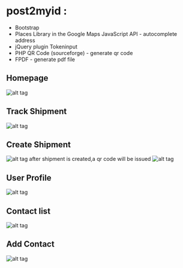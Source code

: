 # post2myid :
* Bootstrap
* Places Library in the Google Maps JavaScript API - autocomplete address
* jQuery plugin Tokeninput
* PHP QR Code (sourceforge) - generate qr code
* FPDF - generate pdf file

## Homepage
![alt tag](https://cloud.githubusercontent.com/assets/13564825/22435439/045ba3cc-e75b-11e6-8583-cae576474b94.png)

## Track Shipment
![alt tag](https://cloud.githubusercontent.com/assets/13564825/22435441/045d6932-e75b-11e6-9104-c81a338f2af2.png)

## Create Shipment
![alt tag](https://cloud.githubusercontent.com/assets/13564825/22435443/046186ca-e75b-11e6-962b-25b1c07ed472.png)
after shipment is created,a qr code will be issued
![alt tag](https://cloud.githubusercontent.com/assets/13564825/22471888/c6df33ba-e80e-11e6-94f7-2026c10337a6.png)

## User Profile
![alt tag](https://cloud.githubusercontent.com/assets/13564825/22435440/045cb442-e75b-11e6-87c7-50583fc97f64.png)

## Contact list
![alt tag](https://cloud.githubusercontent.com/assets/13564825/22435442/046128ec-e75b-11e6-8980-e71178774951.png)

## Add Contact
![alt tag](https://cloud.githubusercontent.com/assets/13564825/22435438/045ab700-e75b-11e6-9daf-b71e44b445fc.png)
